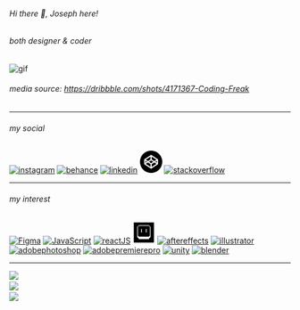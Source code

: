 ###### Hi there 👋, Joseph here!

###### both designer & coder
<img src='https://cdn.dribbble.com/users/1059583/screenshots/4171367/media/5c8264a20b247115b68e6c2f4c97d5e6.gif' alt='gif' height='250'>

###### media source: https://dribbble.com/shots/4171367-Coding-Freak

---
###### my social
[<img src='https://www.nicepng.com/png/detail/1-13041_logo-instagram-with-white-circle-background-png-new.png' alt='instagram' height='40'>](https://www.instagram.com/yusuf.gulmz)  [<img src='https://encrypted-tbn0.gstatic.com/images?q=tbn:ANd9GcT8HKD0IOaas37ao04SLk3Uqw3nHbDujCUhf6klMeKmqK8BCTTaR2Ld8oRry_0LTRSINS8&usqp=CAU' alt='behance' height='40'>](https://www.behance.net/designeverythink)  [<img src='https://www.clipartmax.com/png/middle/304-3041379_linkedin-with-circle-comments-transparent-background-website-icon.png' alt='linkedin' height='40'>](https://www.linkedin.com/in/yusufglmz/)  [<img src='https://raw.githubusercontent.com/Developrimbor/developrimbor/ce1c9866321ea4d9141ea182fc62d436c330cf79/codepen.jpg' alt='codepen' height='40'>](https://codepen.io/developrimbor)  [<img src='https://encrypted-tbn0.gstatic.com/images?q=tbn:ANd9GcRC94ZonX3gJoKrvOmZynNWQhq6Wask4tujtuUc04plT8-UTEKJDZ4163Hz-3vltLonV9U&usqp=CAU' alt='stackoverflow' height='40'>](https://stackoverflow.com/users/17153994)   

---
###### my interest
[<img src='https://ih1.redbubble.net/image.4053581522.4386/raf,360x360,075,t,fafafa:ca443f4786.jpg' alt='Figma' height='40'>](https://www.figma.com/)  [<img src='https://encrypted-tbn0.gstatic.com/images?q=tbn:ANd9GcSi_8i8Qb7Z9bObUXTn2Ra3O6JUuhgpV0s1fQ&s' alt='JavaScript' height='40'>](https://www.javascript.com/)  [<img src='https://cdn.freebiesupply.com/logos/large/2x/react-1-logo-black-and-white.png' alt='reactJS' height='40'>](https://react.dev/)  [<img src='https://raw.githubusercontent.com/Developrimbor/developrimbor/main/LogoSS.png' alt='aseprite' height='40'>](https://www.aseprite.org/)  [<img src='https://cdn.freebiesupply.com/logos/large/2x/after-effects-cc-logo-black-and-white.png' alt='aftereffects' height='40'>](https://www.adobe.com/tr/products/aftereffects.html)  [<img src='https://cdn.freebiesupply.com/logos/large/2x/adobe-illustrator-cc-logo-black-and-white.png' alt='illustrator' height='40'>](https://www.adobe.com/tr/products/illustrator.html)  [<img src='https://cdn.freebiesupply.com/logos/large/2x/adobe-photoshop-cs6-logo-black-and-white.png' alt='adobephotoshop' height='40'>](https://www.adobe.com/tr/products/photoshop.html)  [<img src='https://cdn.freebiesupply.com/logos/large/2x/premiere-cc-logo-black-and-white.png' alt='adobepremierepro' height='40'>](https://www.adobe.com/tr/products/premiere.html)  [<img src='https://ih1.redbubble.net/image.786468378.5783/pp,840x830-pad,1000x1000,f8f8f8.jpg' alt='unity' height='40'>](https://unity.com/)  [<img src='https://encrypted-tbn0.gstatic.com/images?q=tbn:ANd9GcRseQp0JrDBP6bRHgcH5C6fmvJkJUdwTAFxPxNLZExMC2akXjjzvU3HaqGsE6f8VtRutPE&usqp=CAU' alt='blender' height='40'>](https://www.blender.org//)

---

![](https://github-readme-stats.vercel.app/api?username=developrimbor&theme=tokyonight&hide_border=true&include_all_commits=true&count_private=false)<br/>
![](https://github-readme-streak-stats.herokuapp.com/?user=developrimbor&theme=tokyonight&hide_border=true)<br/>
![](https://github-readme-stats.vercel.app/api/top-langs/?username=developrimbor&theme=tokyonight&hide_border=true&include_all_commits=true&count_private=false&layout=compact)


